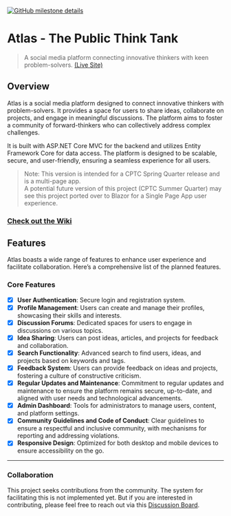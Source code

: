 
[![GitHub milestone details](https://img.shields.io/github/milestones/progress/williamowen65/atlas-the-public-think-tank/2)](https://github.com/williamowen65/atlas-the-public-think-tank/milestone/2?closed=1)
# Atlas - The Public Think Tank  

> A social media platform connecting innovative thinkers with keen problem-solvers.  [(Live Site)](https://atlas-the-public-think-tank20250407110655-bndca6ecbbfbekgc.canadacentral-01.azurewebsites.net/)

## Overview  

Atlas is a social media platform designed to connect innovative thinkers with problem-solvers. It provides a space for users to share ideas, collaborate on projects, and engage in meaningful discussions. The platform aims to foster a community of forward-thinkers who can collectively address complex challenges.  

It is built with ASP.NET Core MVC for the backend and utilizes Entity Framework Core for data access. The platform is designed to be scalable, secure, and user-friendly, ensuring a seamless experience for all users.  

> Note: This version is intended for a CPTC Spring Quarter release and is a multi-page app.  
> A potential future version of this project (CPTC Summer Quarter) may see this project ported over to Blazor for a Single Page App user experience.

### [Check out the Wiki](https://github.com/williamowen65/atlas-the-public-think-tank/wiki)

## Features  

Atlas boasts a wide range of features to enhance user experience and facilitate collaboration. Here’s a comprehensive list of the planned features.  

### Core Features  

- [x] **User Authentication**: Secure login and registration system.  
- [x] **Profile Management**: Users can create and manage their profiles, showcasing their skills and interests.  
- [x] **Discussion Forums**: Dedicated spaces for users to engage in discussions on various topics.  
- [x] **Idea Sharing**: Users can post ideas, articles, and projects for feedback and collaboration.  
- [x] **Search Functionality**: Advanced search to find users, ideas, and projects based on keywords and tags.  
- [x] **Feedback System**: Users can provide feedback on ideas and projects, fostering a culture of constructive criticism.  
- [x] **Regular Updates and Maintenance**: Commitment to regular updates and maintenance to ensure the platform remains secure, up-to-date, and aligned with user needs and technological advancements.  
- [x] **Admin Dashboard**: Tools for administrators to manage users, content, and platform settings.  
- [x] **Community Guidelines and Code of Conduct**: Clear guidelines to ensure a respectful and inclusive community, with mechanisms for reporting and addressing violations.  
- [x] **Responsive Design**: Optimized for both desktop and mobile devices to ensure accessibility on the go.  

---

### Collaboration  

This project seeks contributions from the community. The system for facilitating this is not implemented yet. But if you are interested in contributing, please feel free to reach out via this [Discussion Board](https://github.com/williamowen65/atlas-the-public-think-tank/discussions/2).  



<!--

- [ ] **Collaboration Tools**: Features like project boards, task management, and file sharing to facilitate teamwork.
- [ ] **Integration with Social Media Platforms**: Enable users to share their ideas and projects directly to popular social media platforms, increasing visibility and engagement.
- [ ] **Notifications**: Real-time notifications for mentions, comments, and project updates.
- [ ] **API Integration**: RESTful API for third-party integrations and mobile app development.
- [ ] **Analytics and Reporting**: Insights into user engagement, popular topics, and platform growth.
- [ ] **Security Features**: Data encryption, secure storage, and regular security audits to protect user information.
- [ ] **Localization Support**: Multi-language support to cater to a global audience.
- [ ] **Dark Mode**: Option for users to switch to a dark theme for better readability in low-light environments.
- [ ] **Bookmarking and Saving**: Users can bookmark ideas and discussions for later reference.
- [ ] **Mentorship Program**: Connects experienced users with newcomers for guidance and support.
- [ ] **Gamification**: Badges and rewards for active users to encourage participation and contribution.
- [ ] **Event Management**: Users can create and manage events, webinars, and meetups to engage the community.
- [ ] **Integration with External Tools**: Seamless integration with popular tools like GitHub, Google Drive, and Slack for enhanced productivity.
- [ ] **Content Moderation**: Tools for reporting and moderating content to maintain a respectful and inclusive environment.
- [ ] **Customizable Notifications**: Users can customize their notification preferences to control the frequency and type of alerts they receive.
- [ ] **Rich Text Editor**: A powerful editor for creating and formatting posts, ideas, and discussions with support for images, links, and code snippets.
- [ ] **Version Control for Projects**: Track changes and manage versions of projects to facilitate collaboration and rollback if needed.
- [ ] **User Badges and Achievements**: Recognition for users who contribute significantly to the platform, encouraging engagement and loyalty.
- [ ] **API Rate Limiting**: To ensure fair usage and prevent abuse of the API, implementing rate limiting for API calls.
- [ ] **Data Export**: Allow users to export their data (posts, comments, etc.) in a structured format for personal use or backup.
- [ ] **Accessibility Features**: Compliance with WCAG (Web Content Accessibility Guidelines) to ensure the platform is usable by individuals with disabilities.
- [ ] **Multi-Tenancy Support**: Ability to host multiple instances of the platform for different organizations or communities, each with its own branding and settings.
- [ ] **Custom Domains**: Allow users or organizations to use their own custom domains for their instances of the platform.
- [ ] **Content Scheduling**: Users can schedule their posts and ideas to be published at a later date, allowing for better planning and consistency in content sharing.
- [ ] **Real-time Collaboration**: Support for real-time editing and collaboration on documents and projects, similar to Google Docs, to enhance teamwork.
- [ ] **Offline Mode**: Allow users to work offline and sync their changes once they are back online, ensuring productivity even without an internet connection.
- [ ] **Data Backup and Recovery**: Regular automated backups of user data and platform content to prevent data loss and ensure quick recovery in case of failures.
- [ ] **Customizable UI Themes**: Users can customize the user interface with different themes and layouts to suit their preferences, enhancing the user experience.
- [ ] **Advanced Filtering Options**: Users can filter ideas, projects, and discussions based on various criteria such as date, popularity, and tags to easily find relevant content.
- [ ] **Mentor Matching Algorithm**: An intelligent algorithm to match mentors with mentees based on their skills, interests, and goals, facilitating meaningful mentorship connections.
- [ ] **Custom Analytics Dashboards**: Allow users to create their own analytics dashboards to visualize data relevant to their activities and interests on the platform.
- [ ] **Integration with Learning Platforms**: Partnerships with online learning platforms to provide users with resources and courses related to their interests and projects.
- [ ] **API Documentation**: Comprehensive documentation for the API to facilitate third-party developers in integrating with the platform, including examples and use cases.
- [ ] **Event Logging and Monitoring**: Implement logging for critical events and actions on the platform to aid in debugging, monitoring, and improving user experience.
- [ ] **User Segmentation**: Ability to segment users based on various criteria (e.g., activity level, interests) for targeted notifications and communications, enhancing user engagement.
- [ ] **A/B Testing Framework**: Built-in support for A/B testing to experiment with different features, layouts, and content to optimize user engagement and experience.
- [ ] **Customizable Email Templates**: Allow administrators to customize email templates for notifications, invitations, and other communications to maintain brand consistency.
- [ ] **Feedback Loop for Feature Requests**: A structured process for users to submit feature requests and vote on them, ensuring the platform evolves based on user needs and preferences.
- [ ] **Data Retention Policies**: Clear policies and mechanisms for data retention, allowing users to manage their data and understand how long their information will be stored on the platform.
- [ ] **Incident Management System**: A system to handle incidents and outages, including user notifications, status updates, and post-incident reviews to improve platform reliability.
- [ ] **Scalability and Load Balancing**: Architecture designed to scale horizontally, ensuring the platform can handle increased traffic and user load without performance degradation.
- [ ] **Disaster Recovery Plan**: A comprehensive disaster recovery plan to ensure business continuity in case of catastrophic failures, including data replication and failover strategies.
- [ ] **User Journey Mapping**: Tools to visualize and analyze user journeys on the platform, helping identify pain points and opportunities for improvement in the user experience.
- [ ] **Customizable Onboarding Process**: Allow new users to customize their onboarding experience based on their interests and goals, improving user retention and satisfaction.
- [ ] **Content Curation**: Mechanisms for curating high-quality content, including user-generated content, to highlight valuable contributions and foster a culture of excellence.
- [ ] **Sustainability Features**: Implement features to promote sustainability, such as carbon footprint tracking for projects and suggestions for eco-friendly practices within the community.
- [ ] **Ethical AI Integration**: If using AI features, ensure ethical guidelines are followed, including transparency in AI decision-making and user consent for data usage.
- [ ] **Open Source Contribution**: Encourage open-source contributions by hosting the codebase on platforms like GitHub, allowing the community to contribute to the development and improvement of the platform.
- [ ] **Documentation and Tutorials**: Provide comprehensive documentation and tutorials for users to get started, including best practices for idea sharing, collaboration, and utilizing the platform's features effectively.
- [ ] **User Support and Help Center**: A dedicated support system with a help center, FAQs, and a ticketing system for users to get assistance with any issues they encounter on the platform.
- [ ] **Community Engagement Initiatives**: Organize regular community engagement initiatives such as hackathons, webinars, and challenges to keep the community active and foster innovation.

-->

